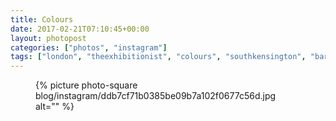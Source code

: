 ```yaml
---
title: Colours
date: 2017-02-21T07:10:45+00:00
layout: photopost
categories: ["photos", "instagram"]
tags: ["london", "theexhibitionist", "colours", "southkensington", "bar"]
---
```


<figure class="photo photo--square">
  {% picture photo-square blog/instagram/ddb7cf71b0385be09b7a102f0677c56d.jpg alt="" %}
</figure>


